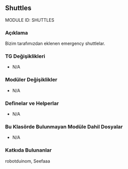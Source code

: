 ## Shuttles

MODULE ID: SHUTTLES

### Açıklama

Bizim tarafımızdan eklenen emergency shuttlelar.

### TG Değişiklikleri

- N/A

### Modüler Değişiklikler

- N/A

### Definelar ve Helperlar

- N/A

### Bu Klasörde Bulunmayan Modüle Dahil Dosyalar

- N/A

### Katkıda Bulunanlar

robotduinom, Seefaaa
